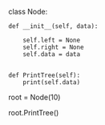 class Node:

    def __init__(self, data):

        self.left = None
        self.right = None
        self.data = data


    def PrintTree(self):
        print(self.data)

root = Node(10)

root.PrintTree()
